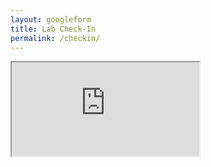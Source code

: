 ```yaml
---
layout: googleform
title: Lab Check-In
permalink: /checkin/
---
```


<iframe src="https://docs.google.com/forms/d/e/1FAIpQLSfpvpIp0PmX4puYQ45MhLzptNwV2Bnfl2jvwsvO3UeNgWvuwA/viewform?embedded=true">Loading…</iframe>